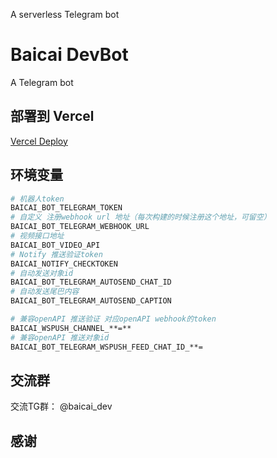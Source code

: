 A serverless Telegram bot

# Baicai DevBot

A Telegram bot

## 部署到 Vercel

[Vercel Deploy](https://vercel.com/import/project?template=https://github.com/clin003/telebot_app_serverless)

##  环境变量

```bash
# 机器人token
BAICAI_BOT_TELEGRAM_TOKEN
# 自定义 注册webhook url 地址（每次构建的时候注册这个地址，可留空）
BAICAI_BOT_TELEGRAM_WEBHOOK_URL
# 视频接口地址
BAICAI_BOT_VIDEO_API
# Notify 推送验证token
BAICAI_NOTIFY_CHECKTOKEN
# 自动发送对象id
BAICAI_BOT_TELEGRAM_AUTOSEND_CHAT_ID
# 自动发送尾巴内容
BAICAI_BOT_TELEGRAM_AUTOSEND_CAPTION

# 兼容openAPI 推送验证 对应openAPI webhook的token
BAICAI_WSPUSH_CHANNEL_**=**
# 兼容openAPI 推送对象id
BAICAI_BOT_TELEGRAM_WSPUSH_FEED_CHAT_ID_**=
```


##  交流群

交流TG群： @baicai_dev

##  感谢

